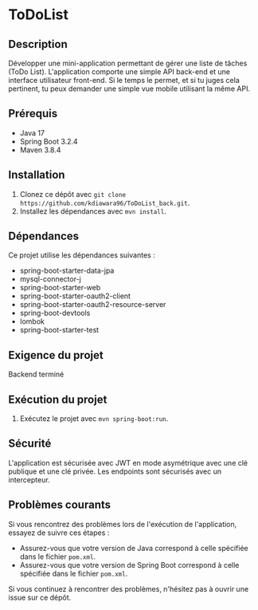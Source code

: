 # ToDoList

## Description

Développer une mini-application permettant de gérer une liste de tâches (ToDo List). L'application comporte une simple API back-end et une interface utilisateur front-end. Si le temps le permet, et si tu juges cela pertinent, tu peux demander une simple vue mobile utilisant la même API.

## Prérequis

- Java 17
- Spring Boot 3.2.4
- Maven 3.8.4

## Installation

1. Clonez ce dépôt avec `git clone https://github.com/kdiawara96/ToDoList_back.git`.
3. Installez les dépendances avec `mvn install`.

## Dépendances

Ce projet utilise les dépendances suivantes :

- spring-boot-starter-data-jpa
- mysql-connector-j
- spring-boot-starter-web
- spring-boot-starter-oauth2-client
- spring-boot-starter-oauth2-resource-server
- spring-boot-devtools
- lombok
- spring-boot-starter-test

## Exigence du projet

Backend terminé

## Exécution du projet

1. Exécutez le projet avec `mvn spring-boot:run`.

## Sécurité

L'application est sécurisée avec JWT en mode asymétrique avec une clé publique et une clé privée. Les endpoints sont sécurisés avec un intercepteur.

## Problèmes courants

Si vous rencontrez des problèmes lors de l'exécution de l'application, essayez de suivre ces étapes :

- Assurez-vous que votre version de Java correspond à celle spécifiée dans le fichier `pom.xml`.
- Assurez-vous que votre version de Spring Boot correspond à celle spécifiée dans le fichier `pom.xml`.

Si vous continuez à rencontrer des problèmes, n'hésitez pas à ouvrir une issue sur ce dépôt.
